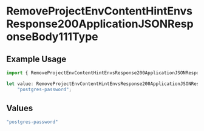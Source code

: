 # RemoveProjectEnvContentHintEnvsResponse200ApplicationJSONResponseBody111Type

## Example Usage

```typescript
import { RemoveProjectEnvContentHintEnvsResponse200ApplicationJSONResponseBody111Type } from "@simplesagar/vercel/models/removeprojectenvop.js";

let value: RemoveProjectEnvContentHintEnvsResponse200ApplicationJSONResponseBody111Type =
    "postgres-password";
```

## Values

```typescript
"postgres-password"
```